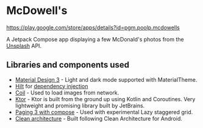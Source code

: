 # McDowell's
<https://play.google.com/store/apps/details?id=pgm.poolp.mcdowells>

A Jetpack Compose app displaying a few McDonald's photos from the [Unsplash][0] API.

Libraries and components used
--------------
* [Material Design 3][1] - Light and dark mode supported with MaterialTheme.
* [Hilt][2] for [dependency injection][3]
* [Coil][4] - Used to load images from network.
* [Ktor][5] - Ktor is built from the ground up using Kotlin and Coroutines. Very lightweight and promising library built by JetBrains.
* [Paging 3 with compose][6] - Used with experimental Lazy staggered grid.
* [Clean architecture][7] - Built following Clean Architecture for Android.

[0]: https://unsplash.com
[1]: https://developer.android.com/jetpack/compose/themes/material3
[2]: https://developer.android.com/training/dependency-injection/hilt-android
[3]: https://developer.android.com/training/dependency-injection
[4]: https://coil-kt.github.io/coil/compose/
[5]: https://ktor.io/
[6]: https://developer.android.com/topic/libraries/architecture/paging/v3-overview
[7]: https://developer.android.com/topic/architecture
